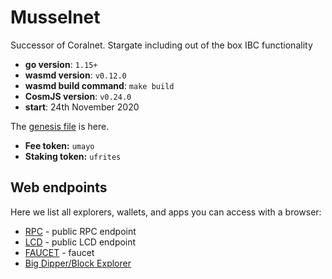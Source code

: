 # Musselnet

Successor of Coralnet. Stargate including out of the box IBC functionality

- **go version**: `1.15+`
- **wasmd version**: `v0.12.0`
- **wasmd build command**: `make build`
- **CosmJS version**: `v0.24.0`
- **start**: 24th November 2020

The [genesis file](./config/genesis.json) is here.

- **Fee token:** `umayo`
- **Staking token:** `ufrites`
## Web endpoints

Here we list all explorers, wallets, and apps you can access with a browser:

* [RPC](https://rpc.musselnet.cosmwasm.com) - public RPC endpoint
* [LCD](https://lcd.musselnet.cosmwasm.com) - public LCD endpoint
* [FAUCET](https://faucet.musselnet.cosmwasm.com) - faucet
* [Big Dipper/Block Explorer](https://bigdipper.musselnet.cosmwasm.com)
